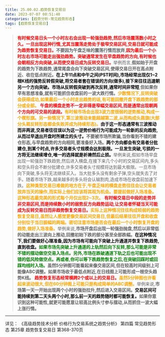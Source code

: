 ```yaml
---
title: 25.00.02.趋势恢复交易日
date: 2023-07-07 08:51:40
categories: [趋势分析-常见趋势形态]
tags: [趋势恢复交易日]
---
```


>
><font color="red">**有时候交易日头一个小时左右会出现一轮强劲趋势,然后市场震荡数小时之久。一旦出现这种行情,尤其当震荡走势处于极窄交易区间,交易日就可能成为趋势恢复交易日。**</font>**不要因为午盘乏味的震荡行情而放弃**,<font color="red">**因为最后一个小时左右市场可能走出强劲趋势。突破通常发生在早盘趋势的方向,有时候也会朝相反方向突破,从而使交易日成为反转交易日。**</font>举例而言,**假如始于开盘的趋势为下跌趋势,通常尾盘会向下突破交易区间,使得交易日开在高点附近、收在低点附近。**<font color="black">**在上午11点和中午之间(PST时间),市场经常出现仅1\~2根K线的强势反转假突破,将交易者套在错误的方向(做多),接下来往往迅速朝另一个方向突破。市场从反转假突破到再次反转,通常时间非常短**</font>,**但如果你早有思想准备,就有可能抓住收盘前的一波大跌行情。**<font color="orange">**少数情况下,反转突破会获得成功,如果最后一个小时走出趋势的话,有可能回撤开盘下跌趋势的部分或全部。**</font>
><font color="red">**午盘的横盘走势不一定非得是窄幅交易区间,而是通常出现朝两个方向的可交易的波段。**</font><font color="orange">**有时候市场会出现3波力度很弱的逆势推动,构成一个楔形旗。另一些情况下,第三波推动未能超越第二波,从而构成头肩旗(大部分头肩反转形态都会失败并成为持续形态)。**</font><font color="black">**由于这一形态通常有三波推动而非两波,交易者往往误以为这一逆势价格行为可能成为一轮新的反向趋势,从而过早退出开盘时所建立的头寸。**</font>**不要被市场所欺骗,当你看到不错的建仓形态,与早盘趋势的方向相同,要准备好入场。**<font color="black">**两个方向都会有交易者分批建仓,到某个时点,许多交易者头寸规模会达到极限。一旦发生突破,亏损的一方将无法继续增仓,唯一的选择就是祈祷然后止损。**</font>举例来说,假如市场早盘出现一轮强劲下跌趋势,然后进入横盘,在接下来几个小时的交易区间内,多头和空头将会不断分批建仓,许多交易者头寸规模将达到最大极限。一旦市场向下突破,多头将无法继续买入。当大批多头没有剩余子弹,空头就失去了对手。随着市场下跌,越来越多的多头将会认输割肉,造成市场在收盘前加速下跌。<font color="orange">**这种类型交易日难做的地方在于,午盘乏味的横盘走势往往会让交易者放弃当天的操作,而实际上他们应该将其视为机会。要提前做好入场准备。这种形态最完美的形式每个月仅出现2\~3次。**</font>
><font color="red">**有时候交易日中段的走势并非交易区间,而是持续数小时的弱势反方向趋势运动,让交易者怀疑当天可能成为反转交易日而非趋势恢复交易日。**</font><font color="orange">**实际上这种情况往往构成较弱的趋势恢复交易日,虽然让人感觉更像交易区间交易日,但最后结果往往开盘和收盘分别位于当日振幅的两端。密切注意市场是否会在最后一个小时恢复开盘的趋势,做好入场准备。**</font>举例来说,**市场开盘后出现一轮强劲抛盘,然后以非常低的动能走出三波向上推动,回撤初始下跌的部分甚至全部跌幅。**<font color="black">**在这种情况下,我们要做好心理准备,因为市场有可能向下突破上升通道并恢复下跌趋势,直到收盘。**</font><font color="green">**如果市场先突破上升通道的上轨然后向下反转,那么可能是非常不错的摆动做空交易入场点。另外,市场在跌破通道下轨之后也可能出现不错的低风险做空点。再或者,你可以等下跌趋势恢复之后,在突破回踩时或回踩均线时入场。**</font>**虽然5分钟图可能看起来像交易区间,但在较高时间级别上可能像ABC调整。如果市场收于最低点附近,在日线图上可能形成一根空头趋势K线。**
><font color="red">**趋势恢复形态经常横跨2个或以上的交易日。**</font><font color="orange">**虽然5分钟图也许看起来波动很大,但在60分钟图上可能只是构成简单的ABC调整。**</font>举例来说,**市场第一天一开始出现两个小时的强劲拉升,然后进入交易区间。**<font color="black">**交易区间可能持续到第二天头两个小时,那么前一天的趋势随时都可能恢复。**</font>**如果你意识到这种可能性,就更可能愿意让较高比例头寸参与摆动,从而抓住一波大幅上涨行情。**
>

---
详见：
《高级趋势技术分析 价格行为交易系统之趋势分析》
第四篇 常见趋势形态
第25章 趋势恢复交易日
第368-370页
